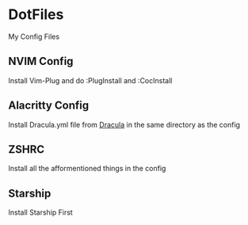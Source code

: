 # DotFiles
My Config Files

## NVIM Config

Install Vim-Plug and do :PlugInstall and :CocInstall <whatever-plugin-u-need>

## Alacritty Config

Install Dracula.yml file from [Dracula]("https://draculatheme.com/alacritty") in the same directory as the config

## ZSHRC

Install all the afformentioned things in the config

## Starship

Install Starship First
